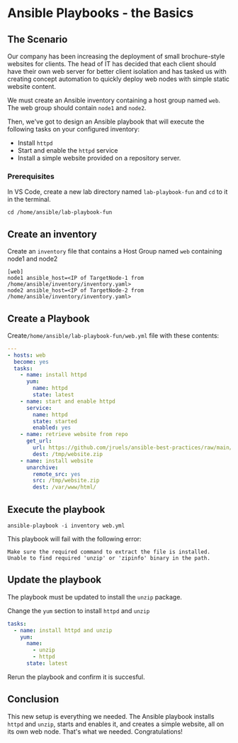 # Ansible Playbooks - the Basics

## The Scenario

Our company has been increasing the deployment of small brochure-style websites for clients. The head of IT has decided that each client should have their own web server for better client isolation and has tasked us with creating concept automation to quickly deploy web nodes with simple static website content.

We must create an Ansible inventory containing a host group named `web`. The web group should contain `node1` and `node2`.

Then, we've got to design an Ansible playbook that will execute the following tasks on your configured inventory:

- Install `httpd`
- Start and enable the `httpd` service
- Install a simple website provided on a repository server.

### Prerequisites

In VS Code, create a new lab directory named `lab-playbook-fun`  and `cd` to it in the terminal.

 ```
 cd /home/ansible/lab-playbook-fun
 ```

## Create an inventory 

Create an `inventory` file that contains a Host Group named `web` containing node1 and node2

```
[web]
node1 ansible_host=<IP of TargetNode-1 from /home/ansible/inventory/inventory.yaml>
node2 ansible_host=<IP of TargetNode-2 from /home/ansible/inventory/inventory.yaml>
```



## Create a Playbook 

Create`/home/ansible/lab-playbook-fun/web.yml` file with these contents:

```yaml
---
- hosts: web
  become: yes
  tasks:
    - name: install httpd
      yum: 
        name: httpd 
        state: latest
    - name: start and enable httpd
      service: 
        name: httpd 
        state: started 
        enabled: yes
    - name: retrieve website from repo
      get_url: 
        url: https://github.com/jruels/ansible-best-practices/raw/main/labs/playbook-fun/files/website.zip 
        dest: /tmp/website.zip
    - name: install website
      unarchive: 
        remote_src: yes 
        src: /tmp/website.zip 
        dest: /var/www/html/
```



## Execute the playbook

```
ansible-playbook -i inventory web.yml 
```



This playbook will fail with the following error: 

```
Make sure the required command to extract the file is installed. Unable to find required 'unzip' or 'zipinfo' binary in the path.
```



## Update the playbook

The playbook must be updated to install the `unzip` package.

Change the `yum` section to install `httpd` and `unzip`

```yaml
tasks:
  - name: install httpd and unzip
    yum: 
      name:
        - unzip
        - httpd
      state: latest
```

Rerun the playbook and confirm it is succesful.



## Conclusion

This new setup is everything we needed. The Ansible playbook installs `httpd` and `unzip`, starts and enables it, and creates a simple website, all on its own web node. That's what we needed. Congratulations!
